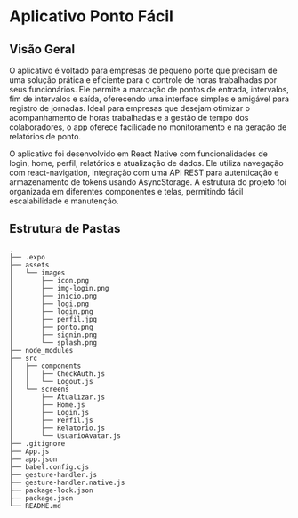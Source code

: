 # Aplicativo Ponto Fácil

## Visão Geral

O aplicativo é voltado para empresas de pequeno porte que precisam de uma solução prática e eficiente para o controle de horas trabalhadas por seus funcionários. Ele permite a marcação de pontos de entrada, intervalos, fim de intervalos e saída, oferecendo uma interface simples e amigável para registro de jornadas. Ideal para empresas que desejam otimizar o acompanhamento de horas trabalhadas e a gestão de tempo dos colaboradores, o app oferece facilidade no monitoramento e na geração de relatórios de ponto.

O aplicativo foi desenvolvido em React Native com funcionalidades de login, home, perfil, relatórios e atualização de dados. Ele utiliza navegação com react-navigation, integração com uma API REST para autenticação e armazenamento de tokens usando AsyncStorage. A estrutura do projeto foi organizada em diferentes componentes e telas, permitindo fácil escalabilidade e manutenção.

## Estrutura de Pastas

```plaintext
.
├── .expo
├── assets
│   └── images
│       ├── icon.png
│       ├── img-login.png
│       ├── inicio.png
│       ├── logi.png
│       ├── login.png
│       ├── perfil.jpg
│       ├── ponto.png
│       ├── signin.png
│       └── splash.png
├── node_modules
├── src
│   ├── components
│   │   ├── CheckAuth.js
│   │   └── Logout.js
│   └── screens
│       ├── Atualizar.js
│       ├── Home.js
│       ├── Login.js
│       ├── Perfil.js
│       ├── Relatorio.js
│       └── UsuarioAvatar.js
├── .gitignore
├── App.js
├── app.json
├── babel.config.cjs
├── gesture-handler.js
├── gesture-handler.native.js
├── package-lock.json
├── package.json
└── README.md

```
